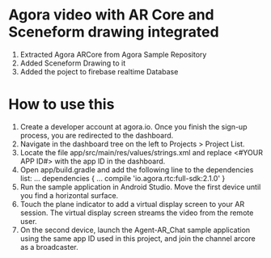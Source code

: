 # Agora video with AR Core and Sceneform drawing integrated

1. Extracted Agora ARCore from Agora Sample Repository
2. Added Sceneform Drawing to it
3. Added the poject to firebase realtime Database

# How to use this

1. Create a developer account at agora.io. Once you finish the sign-up process, you are redirected to the dashboard.
2. Navigate in the dashboard tree on the left to Projects > Project List.
3. Locate the file app/src/main/res/values/strings.xml and replace <#YOUR APP ID#> with the app ID in the dashboard.
4. Open app/build.gradle and add the following line to the dependencies list:
      ...
      dependencies {
          ...
          compile 'io.agora.rtc:full-sdk:2.1.0' 
      }
5. Run the sample application in Android Studio. Move the first device until you find a horizontal surface.
6. Touch the plane indicator to add a virtual display screen to your AR session. The virtual display screen streams the video from the remote user.
7. On the second device, launch the Agent-AR_Chat sample application using the same app ID used in this project, and join the channel arcore as a broadcaster.
